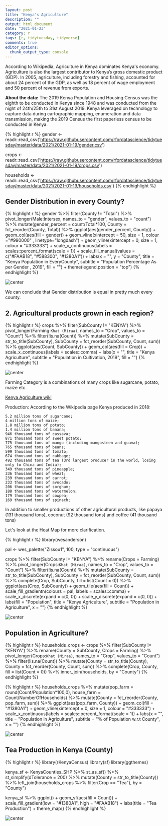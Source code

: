 ```yaml
---
layout: post
title: "Kenya's Agriculture"
description: ""
output: html_document
date: "2021-01-23"
category: r
tags: [r, tidytuesday, tidyverse]
comments: true
editor_options: 
  chunk_output_type: console
---
```





According to Wikipedia, Agriculture in Kenya dominates Kenya's economy. Agriculture is also the largest contributor to Kenya’s gross domestic product (GDP).
In 2005, agriculture, including forestry and fishing, accounted for about 24 percent of the GDP, as well as 18 percent of wage employment and 50 percent of revenue from exports.

**About the data:** The 2019 Kenya Population and Housing Census was the eighth to be conducted in Kenya since 1948 and was conducted from the night of 24th/25th to 31st August 2019. Kenya leveraged on technology to capture data during cartographic mapping, enumeration and data transmission, making the 2019 Census the first paperless census to be conducted in Kenya.


{% highlight r %}
gender <- readr::read_csv('https://raw.githubusercontent.com/rfordatascience/tidytuesday/master/data/2021/2021-01-19/gender.csv')

crops <- readr::read_csv('https://raw.githubusercontent.com/rfordatascience/tidytuesday/master/data/2021/2021-01-19/crops.csv')

households <- readr::read_csv('https://raw.githubusercontent.com/rfordatascience/tidytuesday/master/data/2021/2021-01-19/households.csv')
{% endhighlight %}



## Gender Distribution in every County?



{% highlight r %}
gender %>%
  filter(County != "Total") %>% 
  pivot_longer(Male:Intersex, names_to = "gender", values_to = "count") %>%
  mutate(gender_percent = count/Total*100,
         County = fct_reorder(County, Total)) %>%
  ggplot(aes(gender_percent, County)) +
  geom_col(aes(fill = gender)) + 
  geom_vline(xintercept = 50, size = 1, colour ="#990000" , 
             linetype="longdash") +
  geom_vline(xintercept = 0, size = 1, colour = "#333333") +
  scale_x_continuous(labels = scales::percent_format(scale = 1)) +
  scale_fill_manual(values = c("#FAAB18", "#588300", "#1380A1")) +
  labs(x = "",
       y = "County",
       title = "Kenya Population in EveryCounty",
       subtitle = "Population Percentage As per Gender , 2019",
       fill = "") +
  theme(legend.position = "top")
{% endhighlight %}

![center](/figs/2021-01-19-kenya-census/unnamed-chunk-2-1.png)

We can conclude that Gender distribution is equal in pretty much every county.

## 2. Agricultural products grown in each region?


{% highlight r %}
crops %>%
  filter(SubCounty != "KENYA") %>%
  pivot_longer(Farming:`Khat (Miraa)`, 
               names_to = "Crop", values_to = "Count") %>%
  filter(!is.na(Count)) %>%
  mutate(SubCounty = str_to_title(SubCounty),
         SubCounty = fct_reorder(SubCounty, Count, sum)) %>%
  ggplot(aes(Count, SubCounty)) +
  geom_col(aes(fill = Crop)) +
  scale_x_continuous(labels = scales::comma) +
  labs(x = "",
       title = "Kenya Agriculture",
       subtitle = "Population in Cultivation, 2019",
       fill = "")
{% endhighlight %}

![center](/figs/2021-01-19-kenya-census/unnamed-chunk-3-1.png)

Farming Category is a combinations of many crops like sugarcane, potato, maize etc.

[Kenya Agriculture wiki](https://en.wikipedia.org/wiki/Agriculture_in_Kenya)

Production: According to the Wikipedia page
Kenya produced in 2018:

    5.2 million tons of sugarcane;
    4 million tons of maize;
    1.8 million tons of potato;
    1.4 million tons of banana;
    946 thousand tons of cassava;
    871 thousand tons of sweet potato;
    775 thousand tons of mango (including mangosteen and guava);
    765 thousand tons of beans;
    599 thousand tons of tomato;
    674 thousand tons of cabbage;
    492 thousand tons of tea (3rd largest producer in the world, losing only to China and India);
    349 thousand tons of pineapple;
    336 thousand tons of wheat;
    239 thousand tons of carrot;
    233 thousand tons of avocado;
    206 thousand tons of sorghum;
    188 thousand tons of watermelon;
    179 thousand tons of cowpea;
    169 thousand tons of spinach;

In addition to smaller productions of other agricultural products, like papaya (131 thousand tons), coconut (92 thousand tons) and coffee (41 thousand tons)

Let's look at the Heat Map for more clarification.


{% highlight r %}
library(wesanderson)

pal <- wes_palette("Zissou1", 100, type = "continuous")

crops %>%
  filter(SubCounty != "KENYA") %>%
  rename(Crops = Farming) %>%
  pivot_longer(Crops:`Khat (Miraa)`, 
               names_to = "Crop", values_to = "Count") %>%
  filter(!is.na(Count)) %>%
  mutate(SubCounty = str_to_title(SubCounty),
         SubCounty = fct_reorder(SubCounty, Count, sum)) %>%
  complete(Crop, SubCounty, fill = list(Count = 0)) %>%
  ggplot(aes(Crop, SubCounty)) +
  geom_tile(aes(fill = Count)) +
  scale_fill_gradientn(colours = pal, labels = scales::comma) + 
  scale_x_discrete(expand = c(0, 0)) +
  scale_y_discrete(expand = c(0, 0)) +
  labs(fill = "Population",
       title = "Kenya Agriculture",
       subtitle = "Population in Agriculture",
       x = "")
{% endhighlight %}

![center](/figs/2021-01-19-kenya-census/unnamed-chunk-4-1.png)


## Population in Agriculture?


{% highlight r %}
households_crops <- crops %>%
  filter(SubCounty != "KENYA") %>%
  rename(County = SubCounty,
         Crops = Farming) %>%
  pivot_longer(Crops:`Khat (Miraa)`, 
               names_to = "Crop", values_to = "Count") %>%
  filter(!is.na(Count)) %>%
  mutate(County = str_to_title(County),
         County = fct_reorder(County, Count, sum)) %>%
  complete(Crop, County, fill = list(Count = 0)) %>%
  inner_join(households, by = "County") 
{% endhighlight %}



{% highlight r %}
households_crops %>%
  mutate(pop_farm = round(Count/Population*100,0), 
         house_farm = Count/NumberOfHouseholds) %>%
  mutate(County = fct_reorder(County, pop_farm, sum)) %>%
  ggplot(aes(pop_farm, County)) +
  geom_col(fill = "#1380A1") +
  geom_vline(xintercept = 0, size = 1, colour = "#333333") + 
  scale_x_continuous(labels = scales::percent_format(scale = 1)) +
  labs(x = "",
       title = "Population in Agriculture",
       subtitle = "% of Population w.r.t County",
       x = "")
{% endhighlight %}

![center](/figs/2021-01-19-kenya-census/unnamed-chunk-6-1.png)

## Tea Production in Kenya (County)


{% highlight r %}
library(rKenyaCensus)
library(sf)
library(ggthemes)

kenya_sf <- KenyaCounties_SHP %>%
  st_as_sf() %>%
  st_simplify(dTolerance = 200) %>%
  mutate(County = str_to_title(County)) %>%
  left_join(households_crops %>% filter(Crop == "Tea"), by = "County") 
  

kenya_sf %>%
  ggplot() +
  geom_sf(aes(fill = Count)) +
  scale_fill_gradient(low = "#1380A1", high = "#FAAB18") +
  labs(title = "Tea Production") +
  theme_map()
{% endhighlight %}

![center](/figs/2021-01-19-kenya-census/unnamed-chunk-7-1.png)
